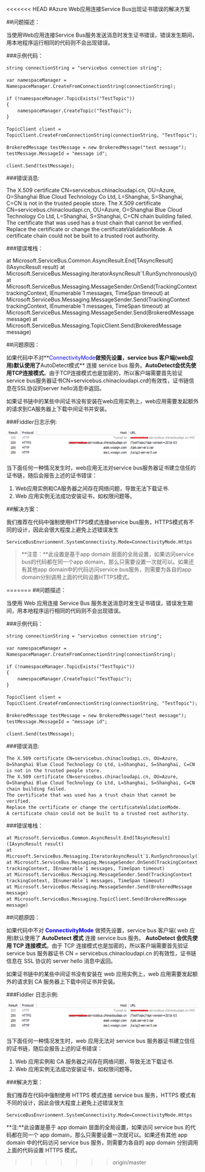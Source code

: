 <<<<<<< HEAD
#Azure Web应用连接Service Bus出现证书错误的解决方案
 


##问题描述：

当使用Web应用连接Service Bus服务发送消息时发生证书错误，错误发生期间，用本地程序运行相同的代码则不会出现错误。

###示例代码：
 
    string connectionString = "servicebus connection string";
    
    var namespaceManager = NamespaceManager.CreateFromConnectionString(connectionString);
    
    if (!namespaceManager.TopicExists("TestTopic"))
    {
        namespaceManager.CreateTopic("TestTopic");
    }
    
    TopicClient client = TopicClient.CreateFromConnectionString(connectionString, "TestTopic");
    
    BrokeredMessage testMessage = new BrokeredMessage("test message");
    testMessage.MessageId = "message id";
    
    client.Send(testMessage);

###错误消息:

The X.509 certificate CN=servicebus.chinacloudapi.cn, OU=Azure, O=Shanghai Blue Cloud Technology Co Ltd, L=Shanghai, S=Shanghai, C=CN is not in the trusted people store. The X.509 certificate CN=servicebus.chinacloudapi.cn, OU=Azure, O=Shanghai Blue Cloud Technology Co Ltd, L=Shanghai, S=Shanghai, C=CN chain building failed. The certificate that was used has a trust chain that cannot be verified. Replace the certificate or change the certificateValidationMode. A certificate chain could not be built to a trusted root authority.

###错误堆栈：

at Microsoft.ServiceBus.Common.AsyncResult.End[TAsyncResult](IAsyncResult result)
at Microsoft.ServiceBus.Messaging.IteratorAsyncResult\`1.RunSynchronously()
at Microsoft.ServiceBus.Messaging.MessageSender.OnSend(TrackingContext trackingContext, IEnumerable\`1 messages, TimeSpan timeout)
at Microsoft.ServiceBus.Messaging.MessageSender.Send(TrackingContext trackingContext, IEnumerable`1 messages, TimeSpan timeout)
at Microsoft.ServiceBus.Messaging.MessageSender.Send(BrokeredMessage message)
at Microsoft.ServiceBus.Messaging.TopicClient.Send(BrokeredMessage message)

##问题原因：


如果代码中不对**<font color=blue>ConnectivityMode</font>**做预先设置，service bus 客户端(web应用)默认使用了**AutoDetect模式** 连接 service bus 服务。**AutoDetect会优先使用TCP连接模式**。由于TCP连接模式也是加密的，所以客户端需要首先验证service bus服务器证书CN=servicebus.chinacloudapi.cn的有效性，证书链信息在SSL协议的server hello消息中返回。

如果证书链中的某些中间证书没有安装在web应用实例上，web应用需要发起额外的请求到CA服务器上下载中间证书并安装。
 
###Fiddler日志示例:

![Fiddler-log](media/aog-service-bus-troubleshoot-certificate-error/Fiddler-log.png "Fiddler-log")

当下面任何一种情况发生时，web应用无法对service bus服务器证书建立信任的证书链，随后会报告上述的证书错误：

1. Web应用实例和CA服务器之间存在网络问题，导致无法下载证书.
2. Web 应用实例无法成功安装证书，如权限问题等。


##解决方案：

我们推荐在代码中强制使用HTTPS模式连接service bus服务，HTTPS模式有不同的设计，因此会很大程度上避免上述错误发生

	ServiceBusEnvrionment.SystemConnectivity.Mode=ConnectivityMode.Https

>**注意：**此设置是基于app domain 层面的全局设置，如果访问service bus的代码都在同一个app domain，那么只需要设置一次就可以。如果还有其他app domain中的代码访问service bus服务，则需要为各自的app domain分别调用上面的代码设置HTTPS模式。





=======
##问题描述：

当使用 Web 应用连接 Service Bus 服务发送消息时发生证书错误，错误发生期间，用本地程序运行相同的代码则不会出现错误。

###示例代码：
 
    string connectionString = "servicebus connection string";
    
    var namespaceManager = NamespaceManager.CreateFromConnectionString(connectionString);
    
    if (!namespaceManager.TopicExists("TestTopic"))
    {
        namespaceManager.CreateTopic("TestTopic");
    }
    
    TopicClient client = TopicClient.CreateFromConnectionString(connectionString, "TestTopic");
    
    BrokeredMessage testMessage = new BrokeredMessage("test message");
    testMessage.MessageId = "message id";
    
    client.Send(testMessage);
###错误消息:

	The X.509 certificate CN=servicebus.chinacloudapi.cn, OU=Azure, O=Shanghai Blue Cloud Technology Co Ltd, L=Shanghai, S=Shanghai, C=CN is not in the trusted people store. 
	The X.509 certificate CN=servicebus.chinacloudapi.cn, OU=Azure, O=Shanghai Blue Cloud Technology Co Ltd, L=Shanghai, S=Shanghai, C=CN chain building failed. 
	The certificate that was used has a trust chain that cannot be verified. 
	Replace the certificate or change the certificateValidationMode. 
	A certificate chain could not be built to a trusted root authority.

###错误堆栈：

	at Microsoft.ServiceBus.Common.AsyncResult.End[TAsyncResult](IAsyncResult result)
	at Microsoft.ServiceBus.Messaging.IteratorAsyncResult`1.RunSynchronously()
	at Microsoft.ServiceBus.Messaging.MessageSender.OnSend(TrackingContext trackingContext, IEnumerable`1 messages, TimeSpan timeout)
	at Microsoft.ServiceBus.Messaging.MessageSender.Send(TrackingContext trackingContext, IEnumerable`1 messages, TimeSpan timeout)
	at Microsoft.ServiceBus.Messaging.MessageSender.Send(BrokeredMessage message)
	at Microsoft.ServiceBus.Messaging.TopicClient.Send(BrokeredMessage message)

##问题原因：


如果代码中不对 **<font color=blue>ConnectivityMode</font>** 做预先设置，service bus 客户端( web 应用)默认使用了 **AutoDetect 模式** 连接 service bus 服务。 **AutoDetect 会优先使用 TCP 连接模式**。由于 TCP 连接模式也是加密的，所以客户端需要首先验证 service bus 服务器证书 CN = servicebus.chinacloudapi.cn 的有效性，证书链信息在 SSL 协议的 server hello 消息中返回。

如果证书链中的某些中间证书没有安装在 web 应用实例上，web 应用需要发起额外的请求到 CA 服务器上下载中间证书并安装。
 
###Fiddler 日志示例:

![Fiddler-log](media/aog-service-bus-troubleshoot-certificate-error/Fiddler-log.png "Fiddler-log")

当下面任何一种情况发生时，web 应用无法对 service bus 服务器证书建立信任的证书链，随后会报告上述的证书错误：

1. Web 应用实例和 CA 服务器之间存在网络问题，导致无法下载证书.
2. Web 应用实例无法成功安装证书，如权限问题等。


###解决方案：

我们推荐在代码中强制使用 HTTPS 模式连接 service bus 服务，HTTPS 模式有不同的设计，因此会很大程度上避免上述错误发生

	ServiceBusEnvrionment.SystemConnectivity.Mode=ConnectivityMode.Https

**注:**此设置是基于 app domain 层面的全局设置，如果访问 service bus 的代码都在同一个 app domain，那么只需要设置一次就可以。如果还有其他 app domain 中的代码访问 service bus 服务，则需要为各自的 app domain 分别调用上面的代码设置 HTTPS 模式。





>>>>>>> origin/master
